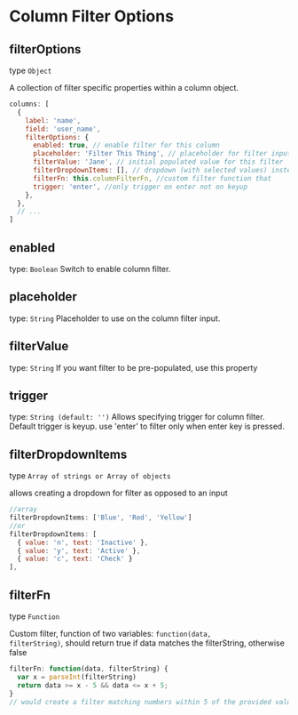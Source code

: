# Column Filter Options

## filterOptions

type `Object`

A collection of filter specific properties within a column object.

```javascript
columns: [
  { 
    label: 'name',
    field: 'user_name',
    filterOptions: {
  	  enabled: true, // enable filter for this column
      placeholder: 'Filter This Thing', // placeholder for filter input
      filterValue: 'Jane', // initial populated value for this filter
      filterDropdownItems: [], // dropdown (with selected values) instead of text input
      filterFn: this.columnFilterFn, //custom filter function that
      trigger: 'enter', //only trigger on enter not on keyup 
    },
  },
  // ...
]
```

## enabled

type: `Boolean`
Switch to enable column filter.

## placeholder

type: `String`
Placeholder to use on the column filter input.

## filterValue

type: `String`
If you want filter to be pre-populated, use this property

## trigger

type: `String (default: '')`
Allows specifying trigger for column filter. Default trigger is keyup. use 'enter' to filter only when enter key is pressed.

## filterDropdownItems

type `Array of strings or Array of objects`

allows creating a dropdown for filter as opposed to an input

```javascript
//array
filterDropdownItems: ['Blue', 'Red', 'Yellow']
//or
filterDropdownItems: [  
  { value: 'n', text: 'Inactive' },  
  { value: 'y', text: 'Active' },  
  { value: 'c', text: 'Check' }  
],
```

## filterFn

type `Function`

Custom filter, function of two variables: <code>function(data, filterString)</code>, should return true if data matches the filterString, otherwise false

```javascript
filterFn: function(data, filterString) {
  var x = parseInt(filterString)
  return data >= x - 5 && data <= x + 5;
}
// would create a filter matching numbers within 5 of the provided value
```